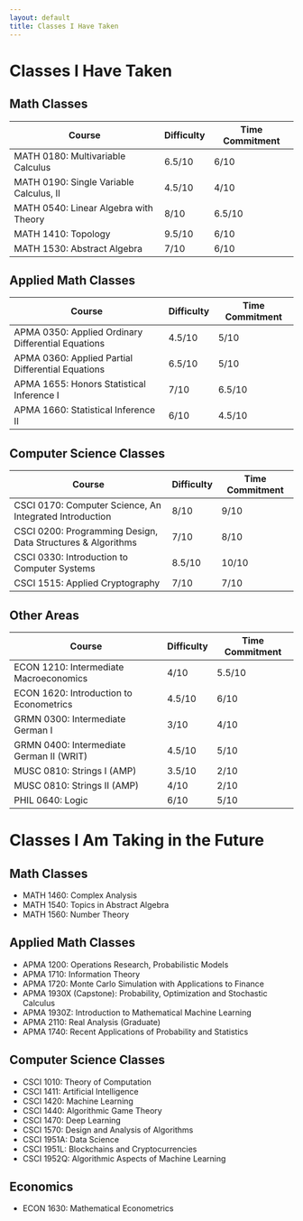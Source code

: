 ```yaml
---
layout: default
title: Classes I Have Taken
---
```


# Classes I Have Taken
## Math Classes
| Course                                    | Difficulty | Time Commitment |
|-------------------------------------------|------------|-----------------|
| MATH 0180: Multivariable Calculus         | 6.5/10     | 6/10            |
| MATH 0190: Single Variable Calculus, II   | 4.5/10     | 4/10            |
| MATH 0540: Linear Algebra with Theory     | 8/10       | 6.5/10          |
| MATH 1410: Topology                       | 9.5/10     | 6/10            |
| MATH 1530: Abstract Algebra               | 7/10       | 6/10            |

## Applied Math Classes
| Course                                              | Difficulty | Time Commitment |
|-----------------------------------------------------|------------|-----------------|
| APMA 0350: Applied Ordinary Differential Equations  | 4.5/10     | 5/10            |
| APMA 0360: Applied Partial Differential Equations   | 6.5/10     | 5/10            |
| APMA 1655: Honors Statistical Inference I           | 7/10       | 6.5/10          |
| APMA 1660: Statistical Inference II                 | 6/10       | 4.5/10          |

## Computer Science Classes
| Course                                                            | Difficulty | Time Commitment |
|-------------------------------------------------------------------|------------|-----------------|
| CSCI 0170: Computer Science, An Integrated Introduction           | 8/10       | 9/10            |
| CSCI 0200: Programming Design, Data Structures & Algorithms       | 7/10       | 8/10            |
| CSCI 0330: Introduction to Computer Systems                       | 8.5/10     | 10/10           |
| CSCI 1515: Applied Cryptography                                   | 7/10       | 7/10            |

## Other Areas
| Course                                        | Difficulty | Time Commitment |
|-----------------------------------------------|------------|-----------------|
| ECON 1210: Intermediate Macroeconomics        | 4/10       | 5.5/10          |
| ECON 1620: Introduction to Econometrics       | 4.5/10     | 6/10            |
| GRMN 0300: Intermediate German I              | 3/10       | 4/10            |
| GRMN 0400: Intermediate German II (WRIT)      | 4.5/10     | 5/10            |
| MUSC 0810: Strings I (AMP)                    | 3.5/10     | 2/10            |
| MUSC 0810: Strings II (AMP)                   | 4/10       | 2/10            |
| PHIL 0640: Logic                              | 6/10       | 5/10            |


# Classes I Am Taking in the Future
## Math Classes
- MATH 1460: Complex Analysis
- MATH 1540: Topics in Abstract Algebra
- MATH 1560: Number Theory

## Applied Math Classes
- APMA 1200: Operations Research, Probabilistic Models
- APMA 1710: Information Theory
- APMA 1720: Monte Carlo Simulation with Applications to Finance
- APMA 1930X (Capstone): Probability, Optimization and Stochastic Calculus
- APMA 1930Z: Introduction to Mathematical Machine Learning
- APMA 2110: Real Analysis (Graduate)
- APMA 1740: Recent Applications of Probability and Statistics

## Computer Science Classes
- CSCI 1010: Theory of Computation
- CSCI 1411: Artificial Intelligence
- CSCI 1420: Machine Learning
- CSCI 1440: Algorithmic Game Theory
- CSCI 1470: Deep Learning
- CSCI 1570: Design and Analysis of Algorithms
- CSCI 1951A: Data Science
- CSCI 1951L: Blockchains and Cryptocurrencies
- CSCI 1952Q: Algorithmic Aspects of Machine Learning

## Economics
- ECON 1630: Mathematical Econometrics
